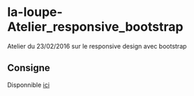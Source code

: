 # la-loupe-Atelier_responsive_bootstrap

Atelier du 23/02/2016 sur le responsive design avec bootstrap

## Consigne

Disponnible [ici](https://docs.google.com/a/innoveduc.fr/document/d/17cIRO4d36F7mjPidlVkhtNkkWVAAfZmis4deoxwsVgs/edit?usp=sharing)
